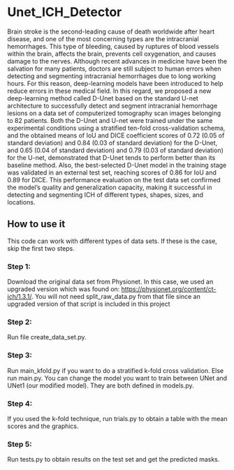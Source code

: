 # Unet_ICH_Detector
Brain stroke is the second-leading cause of death worldwide after heart disease, and one of the most concerning types are the intracranial hemorrhages. This type of bleeding, caused by ruptures of blood vessels within the brain, affects the brain, prevents cell oxygenation, and causes damage to the nerves. Although recent advances in medicine have been the salvation for many patients, doctors are still subject to human errors when detecting and segmenting intracranial hemorrhages due to long working hours. For this reason, deep-learning models have been introduced to help reduce errors in these medical field. In this regard, we proposed a new deep-learning method called D-Unet based on the standard U-net architecture to successfully detect and segment intracranial hemorrhage lesions on a data set of computerized tomography scan images belonging to 82 patients. Both the D-Unet and U-net were trained under the same experimental conditions using a stratified ten-fold cross-validation schema, and the obtained means of IoU and DICE coefficient scores of 0.72 (0.05 of standard deviation) and 0.84 (0.03 of standard deviation) for the D-Unet, and 0.65 (0.04 of standard deviation) and 0.79 (0.03 of standard deviation) for the U-net, demonstrated that D-Unet tends to perform better than its baseline method. Also, the best-selected D-Unet model in the training stage was validated in an external test set, reaching scores of 0.86 for IoU and 0.89 for DICE. This performance evaluation on the test data set confirmed the model’s quality and generalization capacity, making it successful in detecting and segmenting ICH of different types, shapes, sizes, and locations.

## How to use it
This code can work with different types of data sets. If these is the case, skip the first two steps.
### Step 1: 
Download the original data set from Physionet. In this case, we used an upgraded version which was found on: https://physionet.org/content/ct-ich/1.3.1/. You will not need split_raw_data.py from that file since an upgraded version of that script is included in this project
### Step 2:
Run file create_data_set.py.
### Step 3:
Run main_kfold.py if you want to do a stratified k-fold cross validation. Else run main.py.
You can change the model you want to train between UNet and UNet1 (our modified model). They are both defined in models.py.
### Step 4:
If you used the k-fold technique, run trials.py to obtain a table with the mean scores and the graphics.
### Step 5:
Run tests.py to obtain results on the test set and get the predicted masks.
